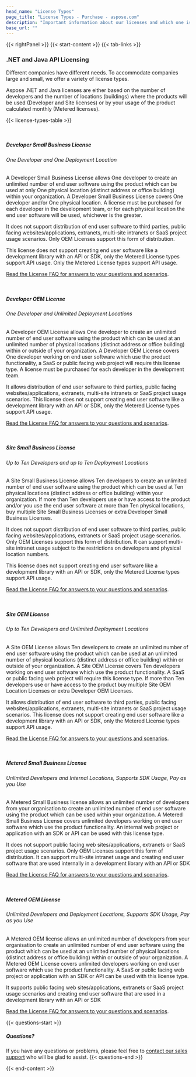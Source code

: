 ```yaml
---
head_name: "License Types"
page_title: "License Types - Purchase - aspose.com"
description: "Important information about our licenses and which one is right for you."
base_url: ""
---
```

{{< rightPanel >}}
{{< start-content >}}
{{< tab-links >}}
### .NET and Java API Licensing
Different companies have different needs. To accommodate companies large and small, we offer a variety of license types.

Aspose .NET and Java licenses are either based on the number of developers and the number of locations (buildings) where the products will be used (Developer and Site licenses) or by your usage of the product calculated monthly (Metered licenses).

{{< license-types-table >}}

&nbsp;  
##### **Developer Small Business License**
###### One Developer and One Deployment Location

A Developer Small Business License allows One developer to create an unlimited number of end user software using the product which can be used at only One physical location (distinct address or office building) within your organization. A Developer Small Business License covers One developer and/or One physical location. A license must be purchased for each developer in the development team, or for each physical location the end user software will be used, whichever is the greater.

It does not support distribution of end user software to third parties, public facing websites/applications, extranets, multi-site intranets or SaaS project usage scenarios. Only OEM Licenses support this form of distribution.

This license does not support creating end user software like a development library with an API or SDK, only the Metered License types support API usage. Only the Metered License types support API usage.

[Read the License FAQ for answers to your questions and scenarios](/faqs/licensing).

&nbsp;  
##### **Developer OEM License**
###### One Developer and Unlimited Deployment Locations

A Developer OEM License allows One developer to create an unlimited number of end user software using the product which can be used at an unlimited number of physical locations (distinct address or office building) within or outside of your organization. A Developer OEM License covers One developer working on end user software which use the product functionality, a SaaS or public facing web project will require this license type. A license must be purchased for each developer in the development team.

It allows distribution of end user software to third parties, public facing websites/applications, extranets, multi-site intranets or SaaS project usage scenarios. This license does not support creating end user software like a development library with an API or SDK, only the Metered License types support API usage.

[Read the License FAQ for answers to your questions and scenarios](/faqs/licensing).

&nbsp;  
##### **Site Small Business License**
###### Up to Ten Developers and up to Ten Deployment Locations

A Site Small Business License allows Ten developers to create an unlimited number of end user software using the product which can be used at Ten physical locations (distinct address or office building) within your organization. If more than Ten developers use or have access to the product and/or you use the end user software at more than Ten physical locations, buy multiple Site Small Business Licenses or extra Developer Small Business Licenses.

It does not support distribution of end user software to third parties, public facing websites/applications, extranets or SaaS project usage scenarios. Only OEM Licenses support this form of distribution. It can support multi-site intranet usage subject to the restrictions on developers and physical location numbers.

This license does not support creating end user software like a development library with an API or SDK, only the Metered License types support API usage.

[Read the License FAQ for answers to your questions and scenarios](/faqs/licensing).

&nbsp;  
##### **Site OEM License**
###### Up to Ten Developers and Unlimited Deployment Locations

A Site OEM License allows Ten developers to create an unlimited number of end user software using the product which can be used at an unlimited number of physical locations (distinct address or office building) within or outside of your organization. A Site OEM License covers Ten developers working on end user software which use the product functionality. A SaaS or public facing web project will require this license type. If more than Ten developers use or have access to the product buy multiple Site OEM Location Licenses or extra Developer OEM Licenses.

It allows distribution of end user software to third parties, public facing websites/applications, extranets, multi-site intranets or SaaS project usage scenarios. This license does not support creating end user software like a development library with an API or SDK, only the Metered License types support API usage.

[Read the License FAQ for answers to your questions and scenarios](/faqs/licensing).

&nbsp;  
##### **Metered Small Business License**
###### Unlimited Developers and Internal Locations, Supports SDK Usage, Pay as you Use

A Metered Small Business license allows an unlimited number of developers from your organisation to create an unlimited number of end user software using the product which can be used within your organization. A Metered Small Business License covers unlimited developers working on end user software which use the product functionality. An internal web project or application with an SDK or API can be used with this license type.

It does not support public facing web sites/applications, extranets or SaaS project usage scenarios. Only OEM Licenses support this form of distribution. It can support multi-site intranet usage and creating end user software that are used internally in a development library with an API or SDK

[Read the License FAQ for answers to your questions and scenarios](/faqs/licensing).

&nbsp;  
##### **Metered OEM License**
###### Unlimited Developers and Deployment Locations, Supports SDK Usage, Pay as you Use

A Metered OEM license allows an unlimited number of developers from your organisation to create an unlimited number of end user software using the product which can be used at an unlimited number of physical locations (distinct address or office building) within or outside of your organization. A Metered OEM License covers unlimited developers working on end user software which use the product functionality. A SaaS or public facing web project or application with an SDK or API can be used with this license type.

It supports public facing web sites/applications, extranets or SaaS project usage scenarios and creating end user software that are used in a development library with an API or SDK

[Read the License FAQ for answers to your questions and scenarios](/faqs/licensing).  

{{< questions-start >}}
##### Questions?
If you have any questions or problems, please feel free to [contact our sales support](https://about.aspose.com/contact/) who will be glad to assist.
{{< questions-end >}}

{{< end-content >}}